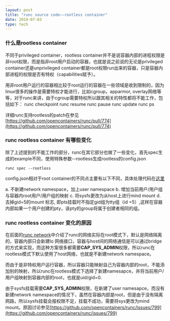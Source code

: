 ```yaml
---
layout: post
title: "runc source code——rootless container"
date: 2019-07-03
type: tech
---
```


### 什么是rootless container
不同于privileged container，rootless container并不是说容器内部的进程权限是非root权限，而是指非root用户启动的容器，也就是说之前说的无论是privileged container还是unprivileged container都是root权限run出来的容器，只是容器内部进程的权限是否有特权（capabilities赋予）。

用非root用户运行的容器相比较于root运行的容器在一些领域是收到限制的，因为linux很多的操作是需要特权才能进行，比如cgroup，apparmor, overlay网络等等，对于runc来讲，由于cgroup需要特权所以跟其相关的特性都将不能工作，包括如下：
runc checkpoint
runc resume
runc pause
runc update
runc ps

详细runc支持rootless的patch在参见[https://github.com/opencontainers/runc/pull/774](https://github.com/opencontainers/runc/pull/774)

### runc rootless container 有哪些变化

除了上述提到的不能工作的部分，runc在其它部分也做了一些变化，首先spec生成的example不同，使用特殊参数--rootless生成rootless的config.json

```
runc spec --rootless
```

config.json相对于root container的不同点主要有以下不同，具体处理代码在[这里](https://github.com/opencontainers/runc/blob/v1.0.0-rc8/libcontainer/specconv/example.go#L161)

a. 不新建network namespace，加上user namespace
b. 增加当前用户/用户组与容器内root用户/用户组的映射
c. 将sysfs更改为从host上进行mind mount
d. 去掉gid=5的mount 标志, 即pts挂载时不指定gid组为tty组（id =5）,这样在容器内部如果一个用户创建的pty，该pty的group将属于创建者相同的组。

### runc rootless container 变化的原因

在前面的[runc network](../runc-network/)中介绍了runc的网络实际在root模式下，默认是网络隔离的，容器内部只会新建lo 网络接口，容器与host间的网络通信是可以通过bridge的方式来实现，而这种方案很多都需要**CAP_SYS_ADMIN**权限，所以runc在rootless模式下默认使用了host网络，也就是不新建network namespace。

而由于是非特权用户运行容器，所以容器只能映射自己为容器内部的root，不能添加别的映射，所以runc在rootless模式下选择了新建namesapce，并将当前用户/用户组映射到容器内部的root，也就是uid/gid=0.

由于sysfs挂载需要**CAP_SYS_ADMIN**权限，在新建了user namesapce，而没有新建network namespace的情况下，虽然在容器内部是root，但是由于没有隔离网路，所以sysfs挂载会报权限不足，挂载不成功，需要将sys更改为mind mount。原因讨论参见[https://github.com/opencontainers/runc/issues/799](https://github.com/opencontainers/runc/issues/799)
